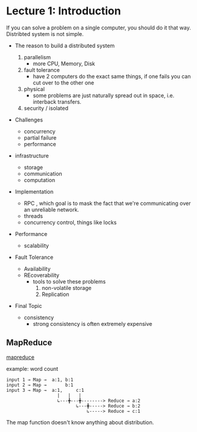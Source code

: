 
# Lecture 1: Introduction

If you can solve a problem on a single computer, you should do it that way.  Distribted system is not simple. 

- The reason to build a distributed system
    1. parallelism 
        - more CPU, Memory, Disk 
    2. fault tolerance
        - have 2 computers do the exact same things, if one fails you can cut over to the other one
    3. physical
        - some problems are just naturally spread out in space, i.e. interback transfers.
    4. security / isolated

- Challenges 
    - concurrency 
    - partial failure
    - performance


- infrastructure
    - storage
    - communication 
    - computation 

- Implementation 
    - RPC , which goal is to mask the fact that we're communicating over an unreliable network.
    - threads 
    - concurrency control, things like locks

- Performance 
    - scalability

- Fault Tolerance
    - Availability
    - REcoverability
        - tools to solve these problems
            1. non-volatile storage
            2. Replication

- Final Topic
    - consistency
        - strong consistency is often extremely  expensive



## MapReduce

[mapreduce](mapreduce.md)

example: word count

```
input 1 → Map →  a:1, b:1
input 2 → Map →       b:1
input 3 → Map →  a:1,     c:1
                   |   |   |
                   ↳---╋---╋--------> Reduce → a:2
                          ↳---╋-----> Reduce → b:2
                              ↳-----> Reduce → c:1
``` 

The map function doesn't know anything about distribution. 






